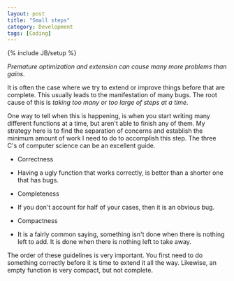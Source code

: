 ```yaml
---
layout: post
title: "Small steps"
category: Development
tags: [Coding]
---
```

{% include JB/setup %}

*Premature optimization and extension can cause many more problems than gains.*

  It is often the case where we try to extend or improve things before that are
complete. This usually leads to the manifestation of many bugs. The root cause
of this is *taking too many or too large of steps at a time*.

One way to tell when this is happening, is when you start writing many different
functions at a time, but aren't able to finish any of them. My strategy here is
to find the separation of concerns and establish the minimum amount of work I
need to do to accomplish this step. The three C's of computer science can
be an excellent guide.

* Correctness
- Having a ugly function that works correctly, is better than a shorter one
that has bugs.

* Completeness
- If you don't account for half of your cases, then it is an obvious bug.

* Compactness
- It is a fairly common saying, something isn't done when there is nothing left
to add. It is done when there is nothing left to take away.

The order of these guidelines is very important. You first need to do something
correctly before it is time to extend it all the way. Likewise, an empty function
is very compact, but not complete.

